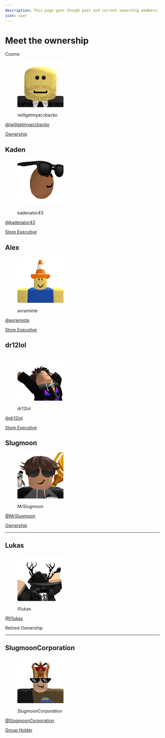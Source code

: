 ```yaml
---
description: This page goes though past and current ownership members.
icon: user
---
```


# Meet the ownership

Cozmo

<figure><img src="../.gitbook/assets/noFilter.webp" alt=""><figcaption><p>iwillgetmyaccbacko</p></figcaption></figure>

[@iwillgetmyaccbacko](https://www.roblox.com/users/3768303137/profile)

[Ownership](../rank-information/director-ranks.md#ownership)

## Kaden

<figure><img src="../.gitbook/assets/noFilter (8).webp" alt=""><figcaption><p>kadenator43</p></figcaption></figure>

[@kadenator43](https://www.roblox.com/users/846921436/profile)

[Store Executive](../rank-information/director-ranks.md#store-executive)

## Alex

<figure><img src="../.gitbook/assets/noFilter (1).webp" alt=""><figcaption><p>avramiote</p></figcaption></figure>

[@avramiote](https://www.roblox.com/users/864861569/profile)

[Store Executive](../rank-information/director-ranks.md#store-executive)

## dr12lol

<figure><img src="../.gitbook/assets/noFilter (3).webp" alt=""><figcaption><p>dr12lol</p></figcaption></figure>

[@dr12lol](https://www.roblox.com/users/2636827348/profile)

[Store Executive](../rank-information/director-ranks.md#store-executive)

## Slugmoon

<figure><img src="../.gitbook/assets/noFilter (6).webp" alt=""><figcaption><p>MrSlugmoon</p></figcaption></figure>

[@MrSlugmoon](https://www.roblox.com/users/1734102247/profile)

[Ownership](../rank-information/director-ranks.md#ownership)

***

## Lukas

<figure><img src="../.gitbook/assets/noFilter (4).webp" alt=""><figcaption><p>Il1ukas</p></figcaption></figure>

[@Il1ukas](https://www.roblox.com/users/2584830192/profile)

Retired Ownership

***

## SlugmoonCorporation

<figure><img src="../.gitbook/assets/noFilter (7).webp" alt=""><figcaption><p>SlugmoonCorporation</p></figcaption></figure>

[@SlugmoonCorporation](https://www.roblox.com/users/7210593357/profile)

[Group Holder](../rank-information/director-ranks.md#group-holder)
